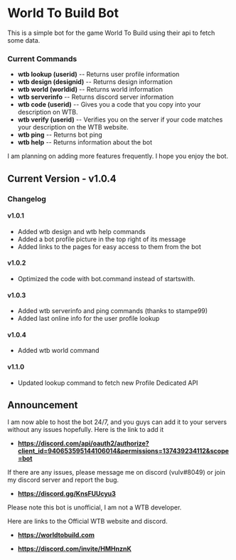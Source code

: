 # World To Build Bot
This is a simple bot for the game World To Build using their api to fetch some data.

### Current Commands
- **wtb lookup (userid)** -- Returns user profile information
- **wtb design (designid)** -- Returns design information
- **wtb world (worldid)** -- Returns world information
- **wtb serverinfo** -- Returns discord server information
- **wtb code (userid)** -- Gives you a code that you copy into your description on WTB.
- **wtb verify (userid)** -- Verifies you on the server if your code matches your description on the WTB website.
- **wtb ping** -- Returns bot ping
- **wtb help** -- Returns information about the bot

I am planning on adding more features frequently. I hope you enjoy the bot.

## Current Version - v1.0.4
### Changelog 
#### v1.0.1
- Added wtb design and wtb help commands
- Added a bot profile picture in the top right of its message
- Added links to the pages for easy access to them from the bot
#### v1.0.2
- Optimized the code with bot.command instead of startswith.
#### v1.0.3
- Added wtb serverinfo and ping commands (thanks to stampe99)
- Added last online info for the user profile lookup
#### v1.0.4
- Added wtb world command 



#### v1.1.0
- Updated lookup command to fetch new Profile Dedicated API
## Announcement

I am now able to host the bot 24/7, and you guys can add it to your servers without any issues hopefully. Here is the link to add it

- **https://discord.com/api/oauth2/authorize?client_id=940653595144106014&permissions=137439234112&scope=bot**

If there are any issues, please message me on discord (vulv#8049) or join my discord server and report the bug.

- **https://discord.gg/KnsFUUcyu3**



Please note this bot is unofficial, I am not a WTB developer.

Here are links to the Official WTB website and discord.

- **https://worldtobuild.com**

- **https://discord.com/invite/HMHnznK**
